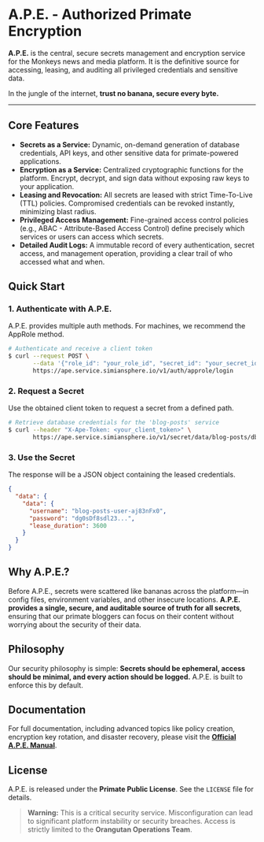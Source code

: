 # A.P.E. - Authorized Primate Encryption

**A.P.E.** is the central, secure secrets management and encryption service for the Monkeys news and media platform. It is the definitive source for accessing, leasing, and auditing all privileged credentials and sensitive data.

In the jungle of the internet, **trust no banana, secure every byte.**

---

## Core Features

*   **Secrets as a Service:** Dynamic, on-demand generation of database credentials, API keys, and other sensitive data for primate-powered applications.
*   **Encryption as a Service:** Centralized cryptographic functions for the platform. Encrypt, decrypt, and sign data without exposing raw keys to your application.
*   **Leasing and Revocation:** All secrets are leased with strict Time-To-Live (TTL) policies. Compromised credentials can be revoked instantly, minimizing blast radius.
*   **Privileged Access Management:** Fine-grained access control policies (e.g., ABAC - Attribute-Based Access Control) define precisely which services or users can access which secrets.
*   **Detailed Audit Logs:** A immutable record of every authentication, secret access, and management operation, providing a clear trail of who accessed what and when.

## Quick Start

### 1. Authenticate with A.P.E.
A.P.E. provides multiple auth methods. For machines, we recommend the AppRole method.

```bash
# Authenticate and receive a client token
$ curl --request POST \
       --data '{"role_id": "your_role_id", "secret_id": "your_secret_id"}' \
       https://ape.service.simiansphere.io/v1/auth/approle/login
```

### 2. Request a Secret
Use the obtained client token to request a secret from a defined path.

```bash
# Retrieve database credentials for the 'blog-posts' service
$ curl --header "X-Ape-Token: <your_client_token>" \
       https://ape.service.simiansphere.io/v1/secret/data/blog-posts/db-creds
```

### 3. Use the Secret
The response will be a JSON object containing the leased credentials.

```json
{
  "data": {
    "data": {
      "username": "blog-posts-user-aj83nFx0",
      "password": "dg0sDf8sdl23...",
      "lease_duration": 3600
    }
  }
}
```

## Why A.P.E.?

Before A.P.E., secrets were scattered like bananas across the platform—in config files, environment variables, and other insecure locations. **A.P.E. provides a single, secure, and auditable source of truth for all secrets**, ensuring that our primate bloggers can focus on their content without worrying about the security of their data.

## Philosophy

Our security philosophy is simple: **Secrets should be ephemeral, access should be minimal, and every action should be logged.** A.P.E. is built to enforce this by default.

## Documentation

For full documentation, including advanced topics like policy creation, encryption key rotation, and disaster recovery, please visit the [**Official A.P.E. Manual**](https://docs.simiansphere.io/ape).

## License

A.P.E. is released under the **Primate Public License**. See the `LICENSE` file for details.

> **Warning:** This is a critical security service. Misconfiguration can lead to significant platform instability or security breaches. Access is strictly limited to the **Orangutan Operations Team**.